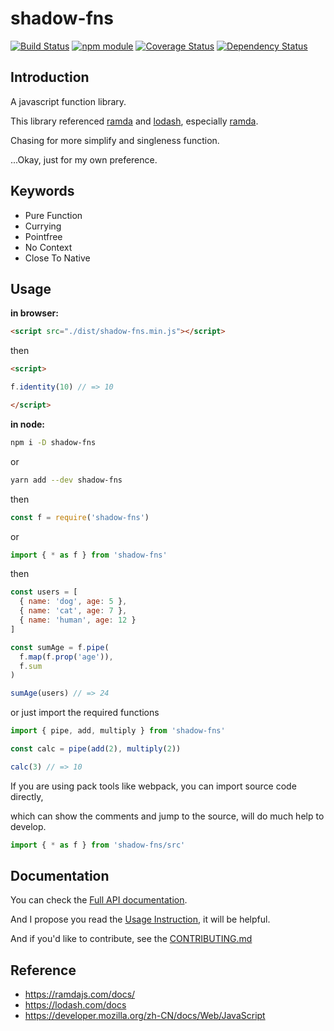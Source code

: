 # shadow-fns

[![Build Status](https://travis-ci.org/jinghua000/shadow-fns.svg?branch=master)](https://travis-ci.org/jinghua000/shadow-fns)
[![npm module](https://badge.fury.io/js/shadow-fns.svg)](https://www.npmjs.com/package/shadow-fns)
[![Coverage Status](https://coveralls.io/repos/github/jinghua000/shadow-fns/badge.svg?branch=master)](https://coveralls.io/github/jinghua000/shadow-fns?branch=master)
[![Dependency Status](https://david-dm.org/jinghua000/shadow-fns.svg)](https://david-dm.org/jinghua000/shadow-fns)

## Introduction

A javascript function library.  

This library referenced [ramda](https://ramdajs.com) and [lodash](https://lodash.com/),
especially [ramda](https://ramdajs.com).  

Chasing for more simplify and singleness function.  

...Okay, just for my own preference.

## Keywords

- Pure Function
- Currying
- Pointfree
- No Context
- Close To Native

## Usage

**in browser:**

```html
<script src="./dist/shadow-fns.min.js"></script>
```

then

```html
<script>

f.identity(10) // => 10

</script>
```

**in node:**

```bash
npm i -D shadow-fns
```

or

```bash
yarn add --dev shadow-fns
```

then

```javascript
const f = require('shadow-fns')
```

or

```javascript
import { * as f } from 'shadow-fns'
```

then

```javascript
const users = [
  { name: 'dog', age: 5 },
  { name: 'cat', age: 7 },
  { name: 'human', age: 12 }
]

const sumAge = f.pipe(
  f.map(f.prop('age')), 
  f.sum
)

sumAge(users) // => 24
```

or just import the required functions

```javascript
import { pipe, add, multiply } from 'shadow-fns'

const calc = pipe(add(2), multiply(2))

calc(3) // => 10
```

If you are using pack tools like webpack, you can import source code directly,

which can show the comments and jump to the source, will do much help to develop.  

```javascript
import { * as f } from 'shadow-fns/src'
```

## Documentation

You can check the [Full API documentation](https://github.com/jinghua000/shadow-fns/blob/master/doc/README.md).

And I propose you read the [Usage Instruction](https://github.com/jinghua000/shadow-fns/blob/master/doc/USAGE_INSTRUCTION.md),
it will be helpful.

And if you'd like to contribute, see the [CONTRIBUTING.md](https://github.com/jinghua000/shadow-fns/blob/master/CONTRIBUTING.md)

## Reference

- https://ramdajs.com/docs/  
- https://lodash.com/docs  
- https://developer.mozilla.org/zh-CN/docs/Web/JavaScript  
